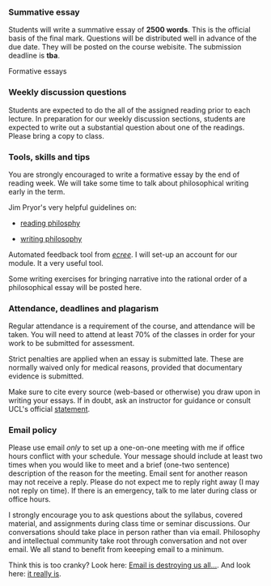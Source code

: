 ### Summative essay

Students will write a summative essay of **2500 words**. This is the official basis of the final mark. Questions will be distributed well in advance of the due date. They will be posted on the course webisite. The submission deadline is **tba**.  

<!-- check essay requirements -->

Formative essays

<!-- [Formative essay topics are posted here.](https://github.com/UCL-PHIL/2047/blob/master/docs/assignments/essay_topics.pdf?raw=true) -->


### Weekly discussion questions

Students are expected to do the all of the assigned reading prior to each lecture. In preparation for our weekly discussion sections, students are expected to write out a substantial question about one of the readings. Please bring a copy to class.


### Tools, skills and tips

You are strongly encouraged to write a formative essay by the end of reading week. We will take some time to talk about philosophical writing early in the term.

Jim Pryor's very helpful guidelines on:

- [reading philosphy](http://www.jimpryor.net/teaching/guidelines/reading.html)

- [writing philosophy](http://www.jimpryor.net/teaching/guidelines/writing.html)

Automated feedback tool from [*ecree*](https://www.ecree.com/signup). I will set-up an account for our module. It a very useful tool.

Some writing exercises for bringing narrative into the rational order of a philosophical essay will be posted here.


<!-- writing and discussion partners, weekly questions, attempt to formulate questions for the class  -->

### Attendance, deadlines and plagarism

Regular attendance is a requirement of the course, and attendance will be taken. You will need to attend at least 70% of the classes in order for your work to be submitted for assessment.

Strict penalties are applied when an essay is submitted late. These are normally waived only for medical reasons, provided that documentary evidence is submitted.

Make sure to cite every source (web-based or otherwise) you draw upon in writing your essays. If in doubt, ask an instructor for guidance or consult UCL's official [statement](http://www.ucl.ac.uk/current-students/guidelines/plagiarism).


### Email policy

Please use email *only* to set up a one-on-one meeting with me if office hours conflict with your schedule. Your message should include at least two times when you would like to meet and a brief (one-two sentence) description of the reason for the meeting. Email sent for another reason may not receive a reply. Please do not expect me to reply right away (I may not reply on time). If there is an emergency, talk to me later during class or office hours.

I strongly encourage you to ask questions about the syllabus, covered material, and assignments during class time or seminar discussions. Our conversations should take place in person rather than via email. Philosophy and intellectual community take root through conversation and not over email. We all stand to benefit from keeeping email to a minimum.

Think this is too cranky? Look here:
[Email is destroying us all...](http://www.emailcharter.org/).
And look here: [it really is](http://two.sentenc.es/).
